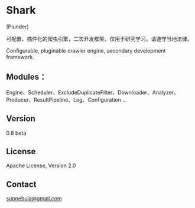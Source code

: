 # Shark

(Plunder)

可配置、插件化的爬虫引擎，二次开发框架。仅用于研究学习，请遵守当地法律。

Configurable, pluginable crawler engine, secondary development framework.

## Modules：

Engine、Scheduler、ExcludeDuplicateFilter、Downloader、Analyzer、Producer、ResultPipeline、Log、Configuration ...

## Version

0.8 beta

## License

Apache License, Version 2.0

## Contact

supnebula@gmail.com
